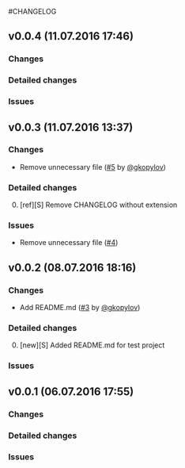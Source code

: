 #CHANGELOG

## v0.0.4 (11.07.2016 17:46) 

### Changes 


### Detailed changes 


### Issues 



## v0.0.3 (11.07.2016 13:37) 

### Changes 

* Remove unnecessary file ([#5](https://github.com/technoeleganceteam/org_test_for_kanban/pull/5) by [@gkopylov](https://github.com/gkopylov)) 

### Detailed changes 

0. [ref][S] Remove CHANGELOG without extension 

### Issues 

* Remove unnecessary file ([#4](https://github.com/technoeleganceteam/org_test_for_kanban/issues/4))


## v0.0.2 (08.07.2016 18:16) 

### Changes 

* Add README.md ([#3](https://github.com/technoeleganceteam/org_test_for_kanban/pull/3) by [@gkopylov](https://github.com/gkopylov)) 

### Detailed changes 

0. [new][S] Added README.md for test project 

### Issues 



## v0.0.1 (06.07.2016 17:55) 

### Changes 


### Detailed changes 


### Issues 


